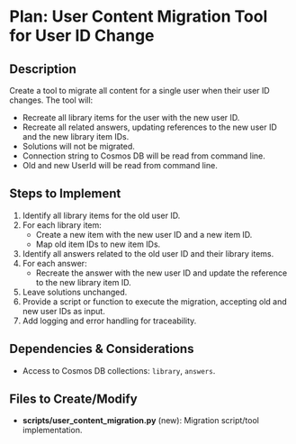 # Plan: User Content Migration Tool for User ID Change

## Description

Create a tool to migrate all content for a single user when their user ID changes. The tool will:

- Recreate all library items for the user with the new user ID.
- Recreate all related answers, updating references to the new user ID and the new library item IDs.
- Solutions will not be migrated.
- Connection string to Cosmos DB will be read from command line.
- Old and new UserId will be read from command line.

## Steps to Implement

1. Identify all library items for the old user ID.
2. For each library item:
   - Create a new item with the new user ID and a new item ID.
   - Map old item IDs to new item IDs.
3. Identify all answers related to the old user ID and their library items.
4. For each answer:
   - Recreate the answer with the new user ID and update the reference to the new library item ID.
5. Leave solutions unchanged.
6. Provide a script or function to execute the migration, accepting old and new user IDs as input.
7. Add logging and error handling for traceability.

## Dependencies & Considerations

- Access to Cosmos DB collections: `library`, `answers`.

## Files to Create/Modify

- **scripts/user_content_migration.py** (new): Migration script/tool implementation.
